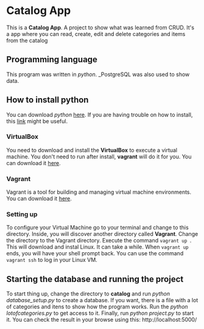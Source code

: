 
# Catalog App
This is a **Catalog App**. A project to show what was learned from CRUD.
It's a app where you can read, create, edit and delete categories and items from the catalog

## Programming language
This program was written in _python_.
_PostgreSQL was also used to show data.

## How to install python
You can download _python_ [here](https://www.python.org/downloads/).
If you are having trouble on how to install, this [link](http://docs.python-guide.org/en/latest/starting/installation/#python-3-installation-guides) might be useful.

### VirtualBox
You need to download and install the **VirtualBox** to execute a virtual machine. You don't need to run after install, **vagrant** will do it for you.
You can download it [here](https://www.virtualbox.org/wiki/Downloads).

### Vagrant
Vagrant is a tool for building and managing virtual machine environments.
You can download it [here](https://www.vagrantup.com/downloads.html).

### Setting up
To configure your Virtual Machine go to your terminal and change to this directory. Inside, you will discover another directory called **Vagrant**. Change the directory to the Vagrant directory.
Execute the command  ```vagrant up ```. This will download and instal Linux. It can take a while.
When  ```vagrant up ``` ends, you will have your shell prompt back. You can use the command ```vagrant ssh``` to log in your Linux VM.


## Starting the database and running the project
To start thing up, change the directory to **catalog** and run *python database_setup.py* to create a database.
If you want, there is a file with a lot of categories and itens to show how the program works. Run the *python lotofcategories.py* to get access to it.
Finally, run *python project.py* to start it.
You can check the result in your browse using this: http://localhost:5000/